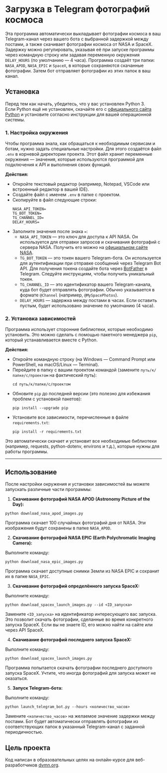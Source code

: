 # Загрузка в Telegram фотографий космоса

Эта программа автоматически выкладывает фотографии космоса в ваш Telegram-канал через вашего бота с выбранной задержкой между постами, а также скачивает фотографии космоса от NASA и SpaceX. Задержку можно регулировать, указывая её при запуске программы через командную строку или задавая переменную окружения `DELAY_HOURS` (по умолчанию — 4 часа). Программа создаёт три папки: `NASA_APOD`, `NASA_EPIC` и `SpaceX`, в которые сохраняются скачанные фотографии. Затем бот отправляет фотографии из этих папок в ваш канал.

## Установка

Перед тем как начать, убедитесь, что у вас установлен Python 3.  
Если Python ещё не установлен, скачайте его с [официального сайта Python](https://www.python.org/downloads/) и установите согласно инструкции для вашей операционной системы.
 
### 1. Настройка окружения

Чтобы программа знала, как обращаться к необходимым сервисам и ботам, нужно задать специальные настройки. Для этого создаётся файл `.env` в корневой директории проекта. Этот файл хранит переменные окружения — значения, которые используются программой для подключения к API и выполнения своих функций.

**Действия:**

- Откройте текстовый редактор (например, Notepad, VSCode или встроенный редактор в вашей IDE).
- Создайте файл с именем `.env` в папке с проектом.
- Скопируйте в файл следующие строки:
  ```
  NASA_API_TOKEN=
  TG_BOT_TOKEN=
  TG_CHANNEL_ID=
  DELAY_HOURS=
  ```
- Заполните значения после знака `=`:
  - `NASA_API_TOKEN` — это ключ для доступа к API NASA. Он используется для отправки запросов и скачивания фотографий с сервера NASA. Получить его можно на [официальном сайте NASA](https://api.nasa.gov/).
  - `TG_BOT_TOKEN` — это токен вашего Telegram-бота. Он используется для аутентификации при отправке сообщений через Telegram Bot API. Для получения токена создайте бота через [BotFather](https://core.telegram.org/bots#botfather) в Telegram. Следуйте инструкциям, чтобы получить уникальный токен.
  - `TG_CHANNEL_ID` — это идентификатор вашего Telegram-канала, куда бот будет отправлять фотографии. Обычно указывается в формате `@Channel` (например, `@MySpacePhotos`).
  - `DELAY_HOURS` — задержка между постами в часах. Если оставить пустым, будет использовано значение по умолчанию (4 часа).

### 2. Установка зависимостей

Программа использует сторонние библиотеки, которые необходимо установить. Это можно сделать с помощью пакетного менеджера `pip`, который устанавливается вместе с Python.

**Действия:**

- Откройте командную строку (на Windows — Command Prompt или PowerShell, на macOS/Linux — Terminal).
- Перейдите в папку с вашим проектом командой (замените `путь/к/папке/с/проектом` на фактический путь):
  ```
  cd путь/к/папке/с/проектом
  ```
- Обновите `pip` до последней версии (это полезно для избежания проблем с установкой пакетов):
  ```
  pip install --upgrade pip
  ```
- Установите все зависимости, перечисленные в файле `requirements.txt`:
  ```
  pip install -r requirements.txt
  ```
Это автоматически скачает и установит все необходимые библиотеки (например, requests, python-dotenv, environs и т.д.), которые нужны для работы программы.

---

## Использование

После настройки окружения и установки зависимостей вы можете запускать различные части программы:

1. **Скачивание фотографий NASA APOD (Astronomy Picture of the Day):**
```
python download_nasa_apod_images.py
```
Программа скачает 100 случайных фотографий дня от NASA. Эти изображения будут сохранены в папке `NASA_APOD`.

2. **Скачивание фотографий NASA EPIC (Earth Polychromatic Imaging Camera):**

Выполните команду:
```
python download_nasa_epic_images.py
```
Программа скачает доступные снимки Земли из NASA EPIC и сохранит их в папке `NASA_EPIC`.

3. **Скачивание фотографий определённого запуска SpaceX:**

Выполните команду:
```
python download_spacex_launch_images.py --id <ID_запуска>
```
Замените `<ID_запуска>` на идентификатор интересующего вас запуска. Это позволит скачать фотографии, сделанные во время конкретного запуска SpaceX. Если вы не знаете ID, его можно найти на сайте или через API SpaceX.

4. **Скачивание фотографий последнего запуска SpaceX:**

Выполните команду:
```
python download_spacex_launch_images.py
```
Программа попытается скачать фотографии последнего доступного запуска SpaceX. Учтите, что иногда фотографий для запуска может не оказаться.

5. **Запуск Telegram-бота:**

Выполните команду:
```
python launch_telegram_bot.py --hours <количество_часов>
```
Замените `<количество_часов>` на желаемое значение задержки между постами. Бот будет автоматически отправлять фотографии из соответствующих папок в указанный Telegram-канал с заданной периодичностью.

## Цель проекта

Код написан в образовательных целях на онлайн-курсе для веб-разработчиков [dvmn.org](https://dvmn.org/).
